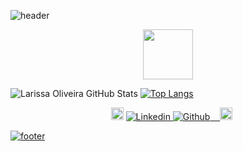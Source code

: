    ![header](https://capsule-render.vercel.app/api?type=waving&color=FF8882&height=180&section=header&text=&fontAlignY=40)
   
  <p align="center">
 
  <a align="center">
   <img src="https://i.picasion.com/pic91/2ff2a19d08a550780e377099f2490934.gif" width="80" height="80" >
  </a>
  
   
   ![Larissa Oliveira GitHub Stats](https://github-readme-stats.vercel.app/api?username=lrolivera&show_icons=true&theme=dracula&bg_color=194350&border_color=FF8882&title_color=FF8882&icon_color=ff8882&border_radius=20) 
   [![Top Langs](https://github-readme-stats.vercel.app/api/top-langs/?username=lrolivera&layout=compact&theme=dracula&bg_color=194350&border_color=FF8882&title_color=FF8882&icon_color=ff8882&border_radius=20)](https://github.com/anuraghazra/github-readme-stats) <br>
   
   <p align="center">
  &nbsp;&nbsp;
   <img src="https://i.picasion.com/pic91/ba178480c51d74ab3473f68fab241047.gif" width="20" height="20"> 
  <a href="https://www.linkedin.com/in/lrolivera/" >
   <img src="https://img.shields.io/static/v1?label=&logo=linkedin&message=Linkedln&color=194350" alt="Linkedin"
  </a>
  <a href="https://github.com/lrolivera" >
   <img src="https://img.shields.io/static/v1?label=&logo=github&message=Github&color=194350" alt="Github"
  </p>
   &nbsp;&nbsp;
   <img src="https://i.picasion.com/pic91/ba178480c51d74ab3473f68fab241047.gif" width="20" height="20">
 
   ![footer](https://capsule-render.vercel.app/api?type=waving&color=FF8882&height=190&section=footer&text=&fontSize=10)
